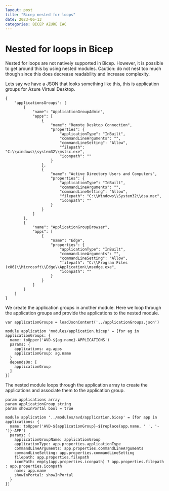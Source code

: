 ```yaml
---
layout: post
title: "Bicep nested for loops"
date: 2023-06-13
categories: BICEP AZURE IAC
---
```


# Nested for loops in Bicep

Nested for loops are not natively supported in Bicep.
However, it is possible to get around this by using nested modules. Caution: do not nest too much though since this does decrease readability and increase complexity.

Lets say we have a JSON that looks something like this, this is application groups for Azure Virtual Desktop.

```
{
    "applicationsGroups": [
        {
            "name": "ApplicationGroupAdmin",
            "apps": [
                {
                    "name": "Remote Desktop Connection",
                    "properties": {
                        "applicationType": "InBuilt",
                        "commandLineArguments": "",
                        "commandLineSetting": "Allow",
                        "filepath": "C:\\windows\\system32\\mstsc.exe",
                        "iconpath": ""
                    }
                },
                {
                    "name": "Active Directory Users and Computers",
                    "properties": {
                        "applicationType": "InBuilt",
                        "commandLineArguments": "",
                        "commandLineSetting": "Allow",
                        "filepath": "C:\\Windows\\System32\\dsa.msc",
                        "iconpath": ""
                    }
                }
            ]
        },
        {
            "name": "ApplicationGroupBrowser",
            "apps": [
                {
                    "name": "Edge",
                    "properties": {
                        "applicationType": "InBuilt",
                        "commandLineArguments": "",
                        "commandLineSetting": "Allow",
                        "filepath": "C:\\Program Files (x86)\\Microsoft\\Edge\\Application\\msedge.exe",
                        "iconpath": ""
                    }
                }
            ]
        }
    ]
}
```

We create the application groups in another module. Here we loop through the application groups and provide the applications to the nested module.

```
var applicationGroups = loadJsonContent('../applicationGroups.json')

module application 'modules/application.bicep' = [for ag in applicationGroups: {
  name: toUpper('AVD-${ag.name}-APPLICATIONS')
  params: {
    applications: ag.apps
    applicationGroup: ag.name
  }
  dependsOn: [
    applicationGroup
  ]
}]
```

The nested module loops through the application array to create the applications and associate them to the application group.

```
param applications array
param applicationGroup string
param showInPortal bool = true

module application '../modules/avd/application.bicep' = [for app in applications: {
  name: toUpper('AVD-${applicationGroup}-${replace(app.name, ' ', '-')}-APP')
  params: {
    applicationGroupName: applicationGroup
    applicationType: app.properties.applicationType
    commandLineArguments: app.properties.commandLineArguments
    commandLineSetting: app.properties.commandLineSetting
    filepath: app.properties.filepath
    iconPath: empty(app.properties.iconpath) ? app.properties.filepath : app.properties.iconpath
    name: app.name
    showInPortal: showInPortal
  }
}]
```